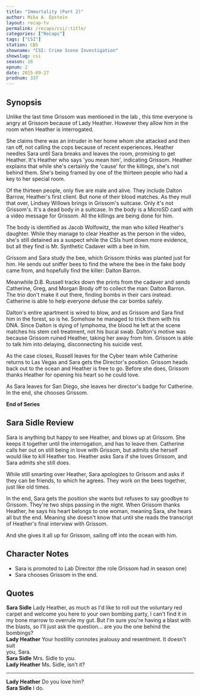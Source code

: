 ```yaml
---
title: "Immortality (Part 2)"
author: Mika A. Epstein
layout: recap-tv
permalink: /recaps/csi/:title/
categories: ["Recaps"]
tags: ["CSI"]
station: CBS
showname: "CSI: Crime Scene Investigation"
showslug: csi
season: 16  
epnum: 2  
date: 2015-09-27
prodnum: 337  
---
```


## Synopsis

Unlike the last time Grissom was mentioned in the lab , this time everyone is angry at Grissom because of Lady Heather. However they allow him in the room when Heather is interrogated.

She claims there was an intruder in her home whom she attacked and then ran off, not calling the cops because of recent experiences. Heather needles Sara until Sara breaks and leaves the room, promising to get Heather. It's Heather who says 'you mean him', indicating Grissom. Heather explains that while she's certainly the 'cause' for the killings, she's not behind them. She's being framed by one of the thirteen people who had a key to her special room.

Of the thirteen people, only five are male and alive. They include Dalton Barrow, Heather's first client. But none of their blood matches. As they mull that over, Lindsey Willows brings in Grissom's suitcase. Only it's not Grissom's. It's a dead body in a suitcase. In the body is a MicroSD card with a video message for Grissom. All the killings are being done for him.

The body is identified as Jacob Wolfowitz, the man who killed Heather's daughter. While they manage to clear Heather as the person in the video, she's still detained as a suspect while the CSIs hunt down more evidence, but all they find is Mr. Synthetic Cadaver with a bee in him.

Grissom and Sara study the bee, which Grissom thinks was planted just for him. He sends out sniffer bees to find the where the bee in the fake body came from, and hopefully find the killer: Dalton Barron.

Meanwhile D.B. Russell tracks down the prints from the cadaver and sends Catherine, Greg, and Morgan Brody off to collect the man: Dalton Barron. The trio don't make it out there, finding bombs in their cars instead. Catherine is able to help everyone defuse the car bombs safely.

Dalton's entire apartment is wired to blow, and as Grissom and Sara find him in the forest, so is he. Somehow he managed to trick them with his DNA. Since Dalton is dying of lymphoma, the blood he left at the scene matches his stem cell treatment, not his bucal swab. Dalton's motive was because Grissom ruined Heather, taking her away from him. Grissom is able to talk him into delaying, disconnecting his suicide vest.

As the case closes, Russell leaves for the Cyber team while Catherine returns to Las Vegas and Sara gets the Director's position. Grissom heads back out to the ocean and Heather is free to go. Before she does, Grissom thanks Heather for opening his heart so he could love.

As Sara leaves for San Diego, she leaves her director's badge for Catherine. In the end, she chooses Grissom.

**End of Series**

## Sara Sidle Review

Sara is anything but happy to see Heather, and blows up at Grissom. She keeps it together until the interrogation, and has to leave then. Catherine calls her out on still being in love with Grissom, but admits she herself would like to kill Heather too. Heather asks Sara if she loves Grissom, and Sara admits she still does.

While still smarting over Heather, Sara apologizes to Grissom and asks if they can be friends, to which he agrees. They work on the bees together, just like old times.

In the end, Sara gets the position she wants but refuses to say goodbye to Grissom. They're two ships passing in the night. When Grissom thanks Heather, he says his heart belongs to one woman, meaning Sara, she hears all but the end. Meaning she doesn't know that until she reads the transcript of Heather's final interview with Grissom.

And she gives it all up for Grissom, sailing off into the ocean with him.

## Character Notes

* Sara is promoted to Lab Director (the role Grissom had in season one)  
* Sara chooses Grissom in the end.

## Quotes
**Sara Sidle** Lady Heather, as much as I'd like to roll out the voluntary red carpet and welcome you here to your own bombing party, I can't find it in my bone marrow to overrule my gut. But I'm sure you're having a blast with the blasts, so I'll just ask the question... are you the one behind the bombings?  
**Lady Heather** Your hostility connotes jealousy and resentment. It doesn't suit  
you, Sara.  
**Sara Sidle** Mrs. Sidle to you.  
**Lady Heather** Ms. Sidle, isn't it?  

* * *

**Lady Heather** Do you love him?  
**Sara Sidle** I do.

